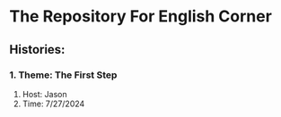 # The Repository For English Corner
## Histories:
### 1. Theme: The First Step
1) Host: Jason
2) Time: 7/27/2024
